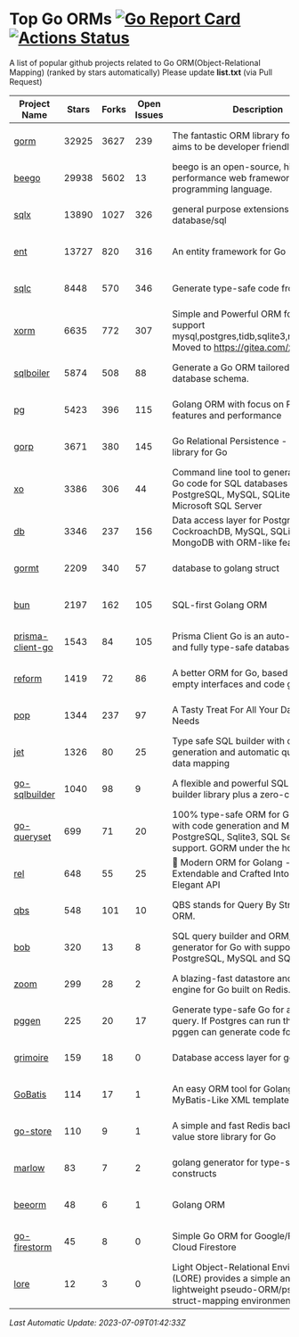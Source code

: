 # Top Go ORMs [![Go Report Card](https://goreportcard.com/badge/github.com/d-tsuji/awesome-go-orms)](https://goreportcard.com/report/github.com/d-tsuji/awesome-go-orms) [![Actions Status](https://github.com/d-tsuji/awesome-go-orms/workflows/CI/badge.svg)](https://github.com/d-tsuji/awesome-go-orms/actions)
A list of popular github projects related to Go ORM(Object-Relational Mapping) (ranked by stars automatically)
Please update **list.txt** (via Pull Request)

| Project Name | Stars | Forks | Open Issues | Description | Last Update |
| ------------ | ----- | ----- | ----------- | ----------- | ----------- |
| [gorm](https://github.com/go-gorm/gorm) | 32925 | 3627 | 239 | The fantastic ORM library for Golang, aims to be developer friendly | 2023-07-08 22:58:24 |
| [beego](https://github.com/beego/beego) | 29938 | 5602 | 13 | beego is an open-source, high-performance web framework for the Go programming language. | 2023-07-08 20:10:03 |
| [sqlx](https://github.com/jmoiron/sqlx) | 13890 | 1027 | 326 | general purpose extensions to golang's database/sql | 2023-07-08 20:13:30 |
| [ent](https://github.com/ent/ent) | 13727 | 820 | 316 | An entity framework for Go | 2023-07-08 22:54:19 |
| [sqlc](https://github.com/kyleconroy/sqlc) | 8448 | 570 | 346 | Generate type-safe code from SQL | 2023-07-09 01:42:04 |
| [xorm](https://github.com/go-xorm/xorm) | 6635 | 772 | 307 | Simple and Powerful ORM for Go, support mysql,postgres,tidb,sqlite3,mssql,oracle, Moved to https://gitea.com/xorm/xorm | 2023-07-07 06:03:51 |
| [sqlboiler](https://github.com/volatiletech/sqlboiler) | 5874 | 508 | 88 | Generate a Go ORM tailored to your database schema. | 2023-07-07 12:59:38 |
| [pg](https://github.com/go-pg/pg) | 5423 | 396 | 115 | Golang ORM with focus on PostgreSQL features and performance | 2023-07-08 06:35:34 |
| [gorp](https://github.com/go-gorp/gorp) | 3671 | 380 | 145 | Go Relational Persistence - an ORM-ish library for Go | 2023-07-06 16:33:55 |
| [xo](https://github.com/xo/xo) | 3386 | 306 | 44 | Command line tool to generate idiomatic Go code for SQL databases supporting PostgreSQL, MySQL, SQLite, Oracle, and Microsoft SQL Server | 2023-07-07 19:10:00 |
| [db](https://github.com/upper/db) | 3346 | 237 | 156 | Data access layer for PostgreSQL, CockroachDB, MySQL, SQLite and MongoDB with ORM-like features. | 2023-07-01 09:52:37 |
| [gormt](https://github.com/xxjwxc/gormt) | 2209 | 340 | 57 | database to golang struct | 2023-07-07 01:03:36 |
| [bun](https://github.com/uptrace/bun) | 2197 | 162 | 105 | SQL-first Golang ORM | 2023-07-08 18:17:15 |
| [prisma-client-go](https://github.com/steebchen/prisma-client-go) | 1543 | 84 | 105 | Prisma Client Go is an auto-generated and fully type-safe database client | 2023-07-08 20:35:40 |
| [reform](https://github.com/go-reform/reform) | 1419 | 72 | 86 | A better ORM for Go, based on non-empty interfaces and code generation. | 2023-06-28 11:21:48 |
| [pop](https://github.com/gobuffalo/pop) | 1344 | 237 | 97 | A Tasty Treat For All Your Database Needs | 2023-07-07 00:49:39 |
| [jet](https://github.com/go-jet/jet) | 1326 | 80 | 25 | Type safe SQL builder with code generation and automatic query result data mapping | 2023-07-08 23:29:30 |
| [go-sqlbuilder](https://github.com/huandu/go-sqlbuilder) | 1040 | 98 | 9 | A flexible and powerful SQL string builder library plus a zero-config ORM. | 2023-07-08 15:22:33 |
| [go-queryset](https://github.com/jirfag/go-queryset) | 699 | 71 | 20 | 100% type-safe ORM for Go (Golang) with code generation and MySQL, PostgreSQL, Sqlite3, SQL Server support. GORM under the hood. | 2023-06-22 15:30:43 |
| [rel](https://github.com/go-rel/rel) | 648 | 55 | 25 | :gem: Modern ORM for Golang - Testable, Extendable and Crafted Into a Clean and Elegant API | 2023-06-23 13:20:54 |
| [qbs](https://github.com/coocood/qbs) | 548 | 101 | 10 | QBS stands for Query By Struct. A Go ORM. | 2023-06-28 11:20:23 |
| [bob](https://github.com/stephenafamo/bob) | 320 | 13 | 8 | SQL query builder and ORM/Factory generator for Go with support for PostgreSQL, MySQL and SQLite | 2023-07-07 07:43:09 |
| [zoom](https://github.com/albrow/zoom) | 299 | 28 | 2 | A blazing-fast datastore and querying engine for Go built on Redis. | 2023-06-28 11:19:53 |
| [pggen](https://github.com/jschaf/pggen) | 225 | 20 | 17 | Generate type-safe Go for any Postgres query. If Postgres can run the query, pggen can generate code for it. | 2023-07-08 16:17:51 |
| [grimoire](https://github.com/Fs02/grimoire) | 159 | 18 | 0 | Database access layer for golang | 2023-05-05 18:28:02 |
| [GoBatis](https://github.com/mei-rune/GoBatis) | 114 | 17 | 1 | An easy ORM tool for Golang, support MyBatis-Like XML template SQL | 2023-07-07 19:10:37 |
| [go-store](https://github.com/gosuri/go-store) | 110 | 9 | 1 | A simple and fast Redis backed key-value store library for Go | 2023-03-15 19:18:53 |
| [marlow](https://github.com/dadleyy/marlow) | 83 | 7 | 2 | golang generator for type-safe sql api constructs | 2023-01-28 13:13:25 |
| [beeorm](https://github.com/latolukasz/beeorm) | 48 | 6 | 1 | Golang ORM | 2023-07-06 08:13:07 |
| [go-firestorm](https://github.com/jschoedt/go-firestorm) | 45 | 8 | 0 | Simple Go ORM for Google/Firebase Cloud Firestore | 2023-07-03 14:39:06 |
| [lore](https://github.com/abrahambotros/lore) | 12 | 3 | 0 | Light Object-Relational Environment (LORE) provides a simple and lightweight pseudo-ORM/pseudo-struct-mapping environment for Go | 2023-03-26 01:00:56 |

*Last Automatic Update: 2023-07-09T01:42:33Z*
